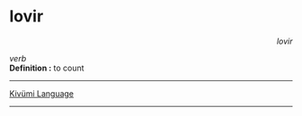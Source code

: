 
# lovir

<div align="right"><i>lovir</i></div>

*verb*  
**Definition :** to count  

---

[Kivümi Language](../README.md)

---
